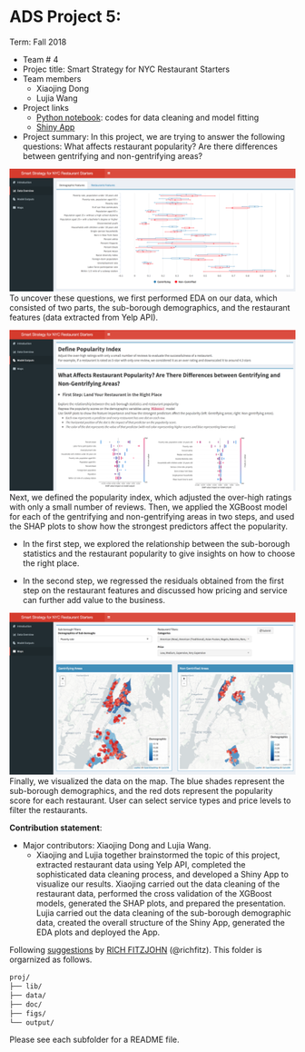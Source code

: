 # ADS Project 5:

Term: Fall 2018

+ Team # 4
+ Projec title: Smart Strategy for NYC Restaurant Starters
+ Team members
	+ Xiaojing Dong
	+ Lujia Wang
+ Project links
	+ [Python notebook](https://github.com/TZstatsADS/Fall2018-project5-sec2proj5-grp4/blob/master/doc/xgboost_model.ipynb): codes for data cleaning and model fitting
	+ [Shiny App]()
+ Project summary:
In this project, we are trying to answer the following questions: What affects restaurant popularity? Are there differences between gentrifying and non-gentrifying areas?

![image](figs/EDA.png)
To uncover these questions, we first performed EDA on our data, which consisted of two parts, the sub-borough demographics, and the restaurant features (data extracted from Yelp API).

![image](figs/xgboost.png)
Next, we defined the popularity index, which adjusted the over-high ratings with only a small number of reviews. Then, we applied the XGBoost model for each of the gentrifying and non-gentrifying areas in two steps, and used the SHAP plots to show how the strongest predictors affect the popularity.

+ In the first step, we explored the relationship between the sub-borough statistics and the restaurant popularity to give insights on how to choose the right place.

+ In the second step, we regressed the residuals obtained from the first step on the restaurant features and discussed how pricing and service can further add value to the business.

![image](figs/map.png)
Finally, we visualized the data on the map. The blue shades represent the sub-borough demographics, and the red dots represent the popularity score for each restaurant. User can select service types and price levels to filter the restaurants.

	
**Contribution statement**:

+ Major contributors: Xiaojing Dong and Lujia Wang.
	+ Xiaojing and Lujia together brainstormed the topic of this project, extracted restaurant data using Yelp API, completed the sophisticated data cleaning process, and developed a Shiny App to visualize our results. Xiaojing carried out the data cleaning of the restaurant data, performed the cross validation of the XGBoost models, generated the SHAP plots, and prepared the presentation. Lujia carried out the data cleaning of the sub-borough demographic data, created the overall structure of the Shiny App, generated the EDA plots and deployed the App.

Following [suggestions](http://nicercode.github.io/blog/2013-04-05-projects/) by [RICH FITZJOHN](http://nicercode.github.io/about/#Team) (@richfitz). This folder is orgarnized as follows.

```
proj/
├── lib/
├── data/
├── doc/
├── figs/
└── output/
```

Please see each subfolder for a README file.
